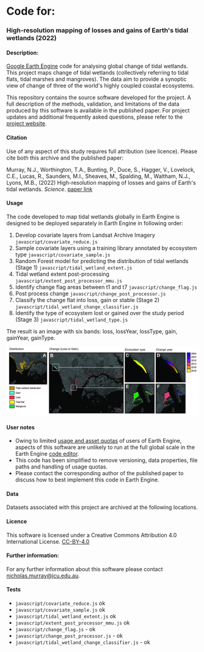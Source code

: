 
# Code for:
### High-resolution mapping of losses and gains of Earth's tidal wetlands (2022)

#### Description:

[Google Earth Engine](https://earthengine.google.com) code for analysing global change of tidal wetlands. This project maps change of tidal wetlands (collectively referring to tidal flats, tidal marshes and mangroves). The data aim to provide a synoptic view of change of three of the world's highly coupled coastal ecosystems.

This repository contains the source software developed for the project. A full description of the methods, validation, and limitations of the data produced by this software is available in the published paper. For project updates and additional frequently asked questions, please refer to the [project website](https://www.globalintertidalchange.org/). 

#### Citation
Use of any aspect of this study requires full attribution (see licence). Please cite both this archive and the published paper:

Murray, N.J., Worthington, T.A., Bunting, P., Duce, S., Hagger, V., Lovelock, C.E., Lucas, R., Saunders, M.I., Sheaves, M., Spalding, M., Waltham, N.J., Lyons, M.B., (2022) High-resolution mapping of losses and gains of Earth's tidal wetlands. *Science*. [paper link](https://doi.org/10.1126/science.abm9583)

#### Usage
The code developed to map tidal wetlands globally in Earth Engine is designed to be deployed separately in Earth Engine in following order:
1. Develop covariate layers from Landsat Archive Imagery `javascript/covariate_reduce.js`
2. Sample covariate layers using a training library annotated by ecosystem type `javascript/covariate_sample.js`
3. Random Forest model for predicting the distribution of tidal wetlands (Stage 1) `javascript/tidal_wetland_extent.js`
4. Tidal wetland extent post-processing `javascript/extent_post_processor_mmu.js`
5. Identify change flag areas between t1 and t7 `javascript/change_flag.js` 
6. Post process change `javascript/change_post_processor.js`
7. Classify the change flat into loss, gain or stable (Stage 2) `javascript/tidal_wetland_change_classifier.js`
8. Identify the type of ecosystem lost or gained over the study period (Stage 3) `javascript/tidal_wetland_type.js`

The result is an image with six bands: loss, lossYear, lossType, gain, gainYear, gainType.

![img](figures/wetland_change.jpg)

#### User notes 
* Owing to limited [usage and asset quotas](https://developers.google.com/earth-engine/guides/usage?hl=en) of users of Earth Engine, aspects of this software are unlikely to run at the full global scale in the Earth Engine [code editor](https://code.earthengine.google.com/). 
* This code has been simplified to remove versioning, data properties, file paths and handling of usage quotas. 
* Please contact the corresponding author of the published paper to discuss how to best implement this code in Earth Engine.

#### Data
Datasets associated with this project are archived at the following locations.

#### Licence
This software is licensed under a Creative Commons Attribution 4.0 International License. [CC-BY-4.0](https://creativecommons.org/licenses/by/4.0/)

#### Further information:
For any further information about this software please contact nicholas.murray@jcu.edu.au.

#### Tests
- `javascript/covariate_reduce.js` ok
- `javascript/covariate_sample.js` ok
- `javascript/tidal_wetland_extent.js` ok
- `javascript/extent_post_processor_mmu.js` ok
- `javascript/change_flag.js` - ok
- `javascript/change_post_processor.js` - ok
- `javascript/tidal_wetland_change_classifier.js` - ok



